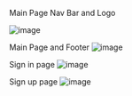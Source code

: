 Main Page Nav Bar and Logo

![image](https://github.com/basilwarraich/Web/assets/156110210/facdba3e-7634-4a53-896c-d9cf5af1df20)

Main Page and Footer
![image](https://github.com/basilwarraich/Web/assets/156110210/3d2bd101-793c-4dea-abc0-70e8f3e90daa)

Sign in page
![image](https://github.com/basilwarraich/Web/assets/156110210/617dbd22-6ed5-453e-8bd0-77feb66d2e97)

Sign up page
![image](https://github.com/basilwarraich/Web/assets/156110210/fad154a1-ff22-4633-b506-b23dda9332b2)
